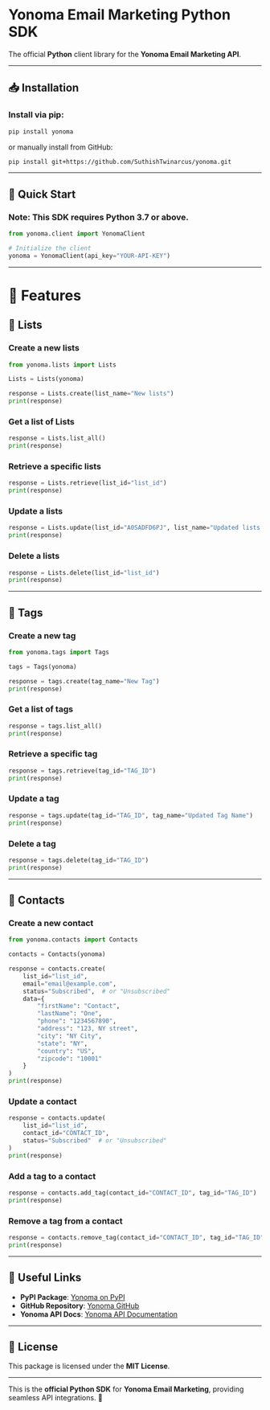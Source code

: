 # Yonoma Email Marketing Python SDK

The official **Python** client library for the **Yonoma Email Marketing API**.

---

## **📥 Installation**

### Install via **pip**:
```sh
pip install yonoma
```

or manually install from GitHub:
```sh
pip install git+https://github.com/SuthishTwinarcus/yonoma.git
```

---

## **🚀 Quick Start**

### **Note:** This SDK requires **Python 3.7 or above**.

```python
from yonoma.client import YonomaClient

# Initialize the client
yonoma = YonomaClient(api_key="YOUR-API-KEY")
```

---

# **📂 Features**

## **📌 Lists**

### **Create a new lists**
```python
from yonoma.lists import Lists

Lists = Lists(yonoma)

response = Lists.create(list_name="New lists")
print(response)
```

### **Get a list of Lists**
```python
response = Lists.list_all()
print(response)
```

### **Retrieve a specific lists**
```python
response = Lists.retrieve(list_id="list_id")
print(response)
```

### **Update a lists**
```python
response = Lists.update(list_id="A0SADFD6PJ", list_name="Updated lists Name")
print(response)
```

### **Delete a lists**
```python
response = Lists.delete(list_id="list_id")
print(response)
```

---

## **📌 Tags**

### **Create a new tag**
```python
from yonoma.tags import Tags

tags = Tags(yonoma)

response = tags.create(tag_name="New Tag")
print(response)
```

### **Get a list of tags**
```python
response = tags.list_all()
print(response)
```

### **Retrieve a specific tag**
```python
response = tags.retrieve(tag_id="TAG_ID")
print(response)
```

### **Update a tag**
```python
response = tags.update(tag_id="TAG_ID", tag_name="Updated Tag Name")
print(response)
```

### **Delete a tag**
```python
response = tags.delete(tag_id="TAG_ID")
print(response)
```

---

## **📌 Contacts**

### **Create a new contact**
```python
from yonoma.contacts import Contacts

contacts = Contacts(yonoma)

response = contacts.create(
    list_id="list_id",
    email="email@example.com",
    status="Subscribed",  # or "Unsubscribed"
    data={
        "firstName": "Contact",
        "lastName": "One",
        "phone": "1234567890",
        "address": "123, NY street",
        "city": "NY City",
        "state": "NY",
        "country": "US",
        "zipcode": "10001"
    }
)
print(response)
```

### **Update a contact**
```python
response = contacts.update(
    list_id="list_id",
    contact_id="CONTACT_ID",
    status="Subscribed"  # or "Unsubscribed"
)
print(response)
```

### **Add a tag to a contact**
```python
response = contacts.add_tag(contact_id="CONTACT_ID", tag_id="TAG_ID")
print(response)
```

### **Remove a tag from a contact**
```python
response = contacts.remove_tag(contact_id="CONTACT_ID", tag_id="TAG_ID")
print(response)
```

---

## **🔗 Useful Links**

- **PyPI Package**: [Yonoma on PyPI](https://pypi.org/project/yonoma/)
- **GitHub Repository**: [Yonoma GitHub](https://github.com/SuthishTwinarcus/yonoma)
- **Yonoma API Docs**: [Yonoma API Documentation](https://api.yonoma.io/docs)

---

## **📜 License**
This package is licensed under the **MIT License**.

---

This is the **official Python SDK** for **Yonoma Email Marketing**, providing seamless API integrations. 🚀

